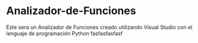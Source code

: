 # Analizador-de-Funciones
Este sera un Analizador de Funciones creado utilizando Visual Studio con el lenguaje de programación Python
fasfasfasfasf
